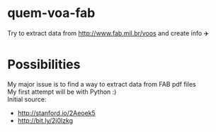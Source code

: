 # quem-voa-fab
Try to extract data from http://www.fab.mil.br/voos and create info :airplane:

# Possibilities

My major issue is to find a way to extract data from FAB pdf files   
My first attempt will be with Python :)   
Initial source:   
- http://stanford.io/2Aeoek5   
- http://bit.ly/2j0lzkg   
